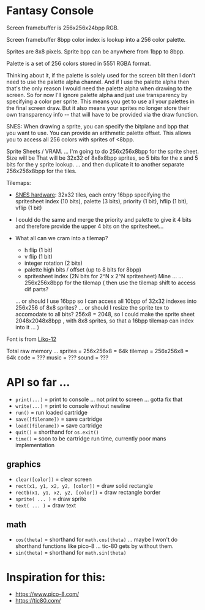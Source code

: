# Fantasy Console

Screen framebuffer is 256x256x24bpp RGB.

Screen framebuffer 8bpp color index is lookup into a 256 color palette.

Sprites are 8x8 pixels.
Sprite bpp can be anywhere from 1bpp to 8bpp.

Palette is a set of 256 colors stored in 5551 RGBA format.

Thinking about it, if the palette is solely used for the screen blit then I don't need to use the palette alpha channel.
And if I use the palette alpha then that's the only reason I would need the palette alpha when drawing to the screen.
So for now I'll ignore palette alpha and just use transparency by specifying a color per sprite.
This means you get to use all your palettes in the final screen draw.
But it also means your sprites no longer store their own transparency info -- that will have to be provided via the draw function.

SNES:
When drawing a sprite, you can specify the bitplane and bpp that you want to use.
You can provide an arithmetic palette offset.  This allows you to access all 256 colors with sprites of <8bpp.

Sprite Sheets / VRAM.
... I'm going to do 256x256x8bpp for the sprite sheet.
Size will be
That will be 32x32 of 8x8x8bpp sprites,
so 5 bits for the x and 5 bits for the y sprite lookup.
... and then duplicate it to another separate 256x256x8bpp for the tiles.

Tilemaps:
- [SNES hardware](https://snes.nesdev.org/wiki/Tilemaps): 32x32 tiles, each entry 16bpp specifying the spritesheet index (10 bits), palette (3 bits), priority (1 bit), hflip (1 bit), vflip (1 bit)
- I could do the same and merge the priority and palette to give it 4 bits and therefore provide the upper 4 bits on the spritesheet...
- What all can we cram into a tilemap?
	- h flip (1 bit)
	- v flip (1 bit)
	- integer rotation (2 bits)
	- palette high bits / offset (up to 8 bits for 8bpp)
	- spritesheet index (2N bits for 2^N x 2^N spritesheet)
Mine ...
... 256x256x8bpp for the tilemap (
	then use the tilemap shift to access dif parts?

	... or should I use 16bpp so I can access all 10bpp of 32x32 indexes into 256x256 of 8x8 sprites?
	... or should I resize the sprite tex to accomodate to all bits?  256x8 = 2048, so I could make the sprite sheet 2048x2048x8bpp , with 8x8 sprites, so that a 16bpp tilemap can index into it ...
)

Font is from [Liko-12](https://liko-12.github.io/)

Total raw memory ...
sprites = 256x256x8 = 64k
tilemap = 256x256x8 = 64k
code = ???
music = ???
sound = ???


# API so far ...

- `print(...)` = print to console ... not print to screen ... gotta fix that
- `write(...)` = print to console without newline
- `run()` = run loaded cartridge
- `save([filename])` = save cartridge
- `load([filename])` = save cartridge
- `quit()` = shorthand for `os.exit()`
- `time()` = soon to be cartridge run time, currently poor mans implementation

## graphics

- `clear([color])` = clear screen
- `rect(x1, y1, x2, y2, [color])` = draw solid rectangle
- `rectb(x1, y1, x2, y2, [color])` = draw rectangle border
- `sprite( ... )` = draw sprite
- `text( ... )` = draw text

## math
- `cos(theta)` = shorthand for `math.cos(theta)`	... maybe I won't do shorthand functions like pico-8 ... tic-80 gets by without them.
- `sin(theta)` = shorthand for `math.sin(theta)`

# Inspiration for this:
- https://www.pico-8.com/
- https://tic80.com/
